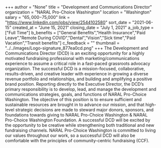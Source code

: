 +++
author = "None"
title = "Development and Communications Director"
organization = "NARAL Pro-Choice Washington"
location = "Washington"
salary = "$65,000-$75,000"
link = "https://www.linkedin.com/jobs/view/2544102580"
sort_date = "2021-06-15"
created_at = "June 15, 2021"
closing_date = "July 1, 2021"
a_job_type = ["Full Time"]
b_benefits = ["General Benefits","Health Insurance","Paid Leave","Remote During COVID","Dental","Vision","Sick time","Paid Vacation","Transit benefits"]
c_feedback = ""
thumbnail = "../../images/Logo-signature_877ea0cd.png"
+++
The Development and Communications Director (DCD) is an exciting opportunity for a highly motivated fundraising professional with marketing/communications experience to assume a critical role in a fast-paced grassroots advocacy organization. The successful DCD is a mission-focused, collaborative, results-driven, and creative leader with experience in growing a diverse revenue portfolio and relationships, and building and amplifying a positive brand position. Reporting directly to the Executive Director, the DCD’s primary responsibility is to develop, lead, and manage the development and communications strategies, goals, and functions of NARAL Pro-Choice Washington. The objective of this position is to ensure sufficient and sustainable resources are brought in to advance our mission, and that high-level strategic decisions are made to steward major donors, sponsors, and foundations towards giving to NARAL Pro-Choice Washington & NARAL Pro-Choice Washington Foundation. A successful DCD will be excited by the opportunity to be creative while strengthening both traditional and new fundraising channels. NARAL Pro-Choice Washington is committed to living our values throughout our work, so a successful DCD will also be comfortable with the principles of community-centric fundraising (CCF).